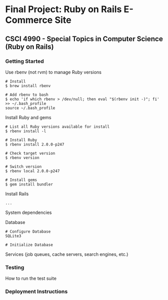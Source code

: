 # Final Project: Ruby on Rails E-Commerce Site
## CSCI 4990 - Special Topics in Computer Science (Ruby on Rails) 

### Getting Started
Use rbenv (not rvm) to manage Ruby versions
```
# Install
$ brew install rbenv

# Add rbenv to bash
$ echo 'if which rbenv > /dev/null; then eval "$(rbenv init -)"; fi' >> ~/.bash_profile
source ~/.bash_profile
```
Install Ruby and gems
```
# List all Ruby versions available for install
$ rbenv install -l

# Install Ruby
$ rbenv install 2.0.0-p247

# Check target version
$ rbenv version

# Switch version
$ rbenv local 2.0.0-p247

# Install gems
$ gem install bundler
```
Install Rails
```
... 
```

System dependencies

Database
```
# Configure Database
SQLite3

# Initialize Database
```

Services (job queues, cache servers, search engines, etc.)

### Testing
How to run the test suite

### Deployment Instructions


